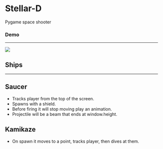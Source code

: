 # Stellar-D
 Pygame space shooter

### Demo
___

![](demo.gif)

## Ships
___

## Saucer
- Tracks player from the top of the screen.
- Spawns with a shield.
- Before firing it will stop moving play an animation.
- Projectile will be a beam that ends at window.height.

## Kamikaze
- On spawn it moves to a point, tracks player, then dives at them.
